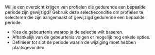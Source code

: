Wil je een overzicht krijgen van profielen die gedurende een bepaalde
periode zijn gewijzigd? Gebruik deze selectieconditie om profielen te
selecteren die zijn aangemaakt of gewijzigd gedurende een bepaalde
periode.

-   Kies de gebeurtenis waarop je de selectie wilt baseren.
-   Afhankelijk van de gebeurtenis volgen er mogelijk nog enkele opties.
-   Definieer tot slot de periode waarin de wijziging moet hebben
    plaatsgevonden.

